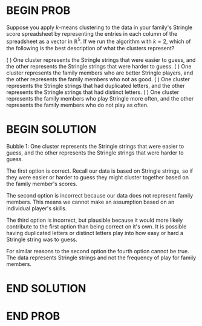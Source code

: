 # BEGIN PROB


Suppose you apply $k$-means clustering to the data in your
family's Stringle score spreadsheet by representing the entries in each
column of the spreadsheet as a vector in $\mathbb{R}^5$. If we run the
algorithm with $k=2$, which of the following is the best description of
what the clusters represent?

( ) One cluster represents the Stringle strings that were easier to guess, and the other represents the Stringle strings that were harder to guess.
( ) One cluster represents the family members who are better Stringle players, and the other represents the family members who not as good.
( ) One cluster represents the Stringle strings that had duplicated letters, and the other represents the Stringle strings that had distinct letters.
( ) One cluster represents the family members who play Stringle more often, and the other represents the family members who do not play as often.

# BEGIN SOLUTION

Bubble 1: One cluster represents the Stringle strings that were easier to guess, and the other represents the Stringle strings that were harder to guess.

The first option is correct. Recall our data is based on Stringle strings, so if they were easier or harder to guess they might cluster together based on the family member's scores.

The second option is incorrect because our data does not represent family members. This means we cannot make an assumption based on an individual player's skills.

The third option is incorrect, but plausible because it would more likely contribute to the first option than being correct on it's own. It is possible having duplicated letters or distinct letters play into how easy or hard a Stringle string was to guess.

For similar reasons to the second option the fourth option cannot be true. The data represents Stringle strings and not the frequency of play for family members.

# END SOLUTION

# END PROB